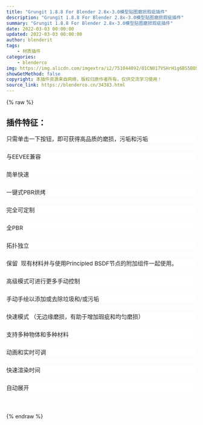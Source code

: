 ```yaml
---
title: "Grungit 1.8.8 For Blender 2.8x-3.0模型贴图磨损瑕疵插件"
description: "Grungit 1.8.8 For Blender 2.8x-3.0模型贴图磨损瑕疵插件"
summary: "Grungit 1.8.8 For Blender 2.8x-3.0模型贴图磨损瑕疵插件"
date: 2022-03-03 00:00:00
updated: 2022-03-03 00:00:00
author: blenderit
tags: 
    - 材质插件
categories:
    - blenderco
img: https://img.alicdn.com/imgextra/i2/751044092/O1CN017VSHrH1g6BS5BOSbj_!!751044092.png
showGetMethod: false
copyright: 本插件资源来自网络，版权归原作者所有，仅供交流学习使用！
source_link: https://blenderco.cn/34383.html
---
```


{% raw %}
<h2><strong>插件特征：</strong></h2><p style="margin: 8px auto 26px; text-align: left; color: #222222; text-transform: none; text-indent: 0px; letter-spacing: normal; font-family: Verdana, BlinkMacSystemFont, -apple-system, 'Segoe UI', Roboto, Oxygen, Ubuntu, Cantarell, 'Open Sans', 'Helvetica Neue', sans-serif; font-size: 15px; font-style: normal; font-weight: 400; word-spacing: 0px; white-space: normal; box-sizing: border-box; orphans: 2; widows: 2; background-color: #ffffff; overflow-wrap: break-word; font-variant-ligatures: normal; font-variant-caps: normal; -webkit-text-stroke-width: 0px; text-decoration-thickness: initial; text-decoration-style: initial; text-decoration-color: initial;">只需单击一下按钮，即可获得高品质的磨损，污垢和污垢</p><p style="margin: 8px auto 26px; text-align: left; color: #222222; text-transform: none; text-indent: 0px; letter-spacing: normal; font-family: Verdana, BlinkMacSystemFont, -apple-system, 'Segoe UI', Roboto, Oxygen, Ubuntu, Cantarell, 'Open Sans', 'Helvetica Neue', sans-serif; font-size: 15px; font-style: normal; font-weight: 400; word-spacing: 0px; white-space: normal; box-sizing: border-box; orphans: 2; widows: 2; background-color: #ffffff; overflow-wrap: break-word; font-variant-ligatures: normal; font-variant-caps: normal; -webkit-text-stroke-width: 0px; text-decoration-thickness: initial; text-decoration-style: initial; text-decoration-color: initial;">与EEVEE兼容</p><p style="margin: 8px auto 26px; text-align: left; color: #222222; text-transform: none; text-indent: 0px; letter-spacing: normal; font-family: Verdana, BlinkMacSystemFont, -apple-system, 'Segoe UI', Roboto, Oxygen, Ubuntu, Cantarell, 'Open Sans', 'Helvetica Neue', sans-serif; font-size: 15px; font-style: normal; font-weight: 400; word-spacing: 0px; white-space: normal; box-sizing: border-box; orphans: 2; widows: 2; background-color: #ffffff; overflow-wrap: break-word; font-variant-ligatures: normal; font-variant-caps: normal; -webkit-text-stroke-width: 0px; text-decoration-thickness: initial; text-decoration-style: initial; text-decoration-color: initial;">简单快速</p><p style="margin: 8px auto 26px; text-align: left; color: #222222; text-transform: none; text-indent: 0px; letter-spacing: normal; font-family: Verdana, BlinkMacSystemFont, -apple-system, 'Segoe UI', Roboto, Oxygen, Ubuntu, Cantarell, 'Open Sans', 'Helvetica Neue', sans-serif; font-size: 15px; font-style: normal; font-weight: 400; word-spacing: 0px; white-space: normal; box-sizing: border-box; orphans: 2; widows: 2; background-color: #ffffff; overflow-wrap: break-word; font-variant-ligatures: normal; font-variant-caps: normal; -webkit-text-stroke-width: 0px; text-decoration-thickness: initial; text-decoration-style: initial; text-decoration-color: initial;">一键式PBR烘烤</p><p style="margin: 8px auto 26px; text-align: left; color: #222222; text-transform: none; text-indent: 0px; letter-spacing: normal; font-family: Verdana, BlinkMacSystemFont, -apple-system, 'Segoe UI', Roboto, Oxygen, Ubuntu, Cantarell, 'Open Sans', 'Helvetica Neue', sans-serif; font-size: 15px; font-style: normal; font-weight: 400; word-spacing: 0px; white-space: normal; box-sizing: border-box; orphans: 2; widows: 2; background-color: #ffffff; overflow-wrap: break-word; font-variant-ligatures: normal; font-variant-caps: normal; -webkit-text-stroke-width: 0px; text-decoration-thickness: initial; text-decoration-style: initial; text-decoration-color: initial;">完全可定制</p><p style="margin: 8px auto 26px; text-align: left; color: #222222; text-transform: none; text-indent: 0px; letter-spacing: normal; font-family: Verdana, BlinkMacSystemFont, -apple-system, 'Segoe UI', Roboto, Oxygen, Ubuntu, Cantarell, 'Open Sans', 'Helvetica Neue', sans-serif; font-size: 15px; font-style: normal; font-weight: 400; word-spacing: 0px; white-space: normal; box-sizing: border-box; orphans: 2; widows: 2; background-color: #ffffff; overflow-wrap: break-word; font-variant-ligatures: normal; font-variant-caps: normal; -webkit-text-stroke-width: 0px; text-decoration-thickness: initial; text-decoration-style: initial; text-decoration-color: initial;">全PBR</p><p style="margin: 8px auto 26px; text-align: left; color: #222222; text-transform: none; text-indent: 0px; letter-spacing: normal; font-family: Verdana, BlinkMacSystemFont, -apple-system, 'Segoe UI', Roboto, Oxygen, Ubuntu, Cantarell, 'Open Sans', 'Helvetica Neue', sans-serif; font-size: 15px; font-style: normal; font-weight: 400; word-spacing: 0px; white-space: normal; box-sizing: border-box; orphans: 2; widows: 2; background-color: #ffffff; overflow-wrap: break-word; font-variant-ligatures: normal; font-variant-caps: normal; -webkit-text-stroke-width: 0px; text-decoration-thickness: initial; text-decoration-style: initial; text-decoration-color: initial;">拓扑独立</p><p style="margin: 8px auto 26px; text-align: left; color: #222222; text-transform: none; text-indent: 0px; letter-spacing: normal; font-family: Verdana, BlinkMacSystemFont, -apple-system, 'Segoe UI', Roboto, Oxygen, Ubuntu, Cantarell, 'Open Sans', 'Helvetica Neue', sans-serif; font-size: 15px; font-style: normal; font-weight: 400; word-spacing: 0px; white-space: normal; box-sizing: border-box; orphans: 2; widows: 2; background-color: #ffffff; overflow-wrap: break-word; font-variant-ligatures: normal; font-variant-caps: normal; -webkit-text-stroke-width: 0px; text-decoration-thickness: initial; text-decoration-style: initial; text-decoration-color: initial;">保留  现有材料并与使用Principled BSDF节点的附加组件一起使用。</p><p style="margin: 8px auto 26px; text-align: left; color: #222222; text-transform: none; text-indent: 0px; letter-spacing: normal; font-family: Verdana, BlinkMacSystemFont, -apple-system, 'Segoe UI', Roboto, Oxygen, Ubuntu, Cantarell, 'Open Sans', 'Helvetica Neue', sans-serif; font-size: 15px; font-style: normal; font-weight: 400; word-spacing: 0px; white-space: normal; box-sizing: border-box; orphans: 2; widows: 2; background-color: #ffffff; overflow-wrap: break-word; font-variant-ligatures: normal; font-variant-caps: normal; -webkit-text-stroke-width: 0px; text-decoration-thickness: initial; text-decoration-style: initial; text-decoration-color: initial;">高级模式可进行更多手动控制</p><p style="margin: 8px auto 26px; text-align: left; color: #222222; text-transform: none; text-indent: 0px; letter-spacing: normal; font-family: Verdana, BlinkMacSystemFont, -apple-system, 'Segoe UI', Roboto, Oxygen, Ubuntu, Cantarell, 'Open Sans', 'Helvetica Neue', sans-serif; font-size: 15px; font-style: normal; font-weight: 400; word-spacing: 0px; white-space: normal; box-sizing: border-box; orphans: 2; widows: 2; background-color: #ffffff; overflow-wrap: break-word; font-variant-ligatures: normal; font-variant-caps: normal; -webkit-text-stroke-width: 0px; text-decoration-thickness: initial; text-decoration-style: initial; text-decoration-color: initial;">手动手绘以添加或去除垃圾和/或污垢</p><p style="margin: 8px auto 26px; text-align: left; color: #222222; text-transform: none; text-indent: 0px; letter-spacing: normal; font-family: Verdana, BlinkMacSystemFont, -apple-system, 'Segoe UI', Roboto, Oxygen, Ubuntu, Cantarell, 'Open Sans', 'Helvetica Neue', sans-serif; font-size: 15px; font-style: normal; font-weight: 400; word-spacing: 0px; white-space: normal; box-sizing: border-box; orphans: 2; widows: 2; background-color: #ffffff; overflow-wrap: break-word; font-variant-ligatures: normal; font-variant-caps: normal; -webkit-text-stroke-width: 0px; text-decoration-thickness: initial; text-decoration-style: initial; text-decoration-color: initial;">快速模式 （无边缘磨损，有助于增加瑕疵和均匀磨损）</p><p style="margin: 8px auto 26px; text-align: left; color: #222222; text-transform: none; text-indent: 0px; letter-spacing: normal; font-family: Verdana, BlinkMacSystemFont, -apple-system, 'Segoe UI', Roboto, Oxygen, Ubuntu, Cantarell, 'Open Sans', 'Helvetica Neue', sans-serif; font-size: 15px; font-style: normal; font-weight: 400; word-spacing: 0px; white-space: normal; box-sizing: border-box; orphans: 2; widows: 2; background-color: #ffffff; overflow-wrap: break-word; font-variant-ligatures: normal; font-variant-caps: normal; -webkit-text-stroke-width: 0px; text-decoration-thickness: initial; text-decoration-style: initial; text-decoration-color: initial;">支持多种物体和多种材料</p><p style="margin: 8px auto 26px; text-align: left; color: #222222; text-transform: none; text-indent: 0px; letter-spacing: normal; font-family: Verdana, BlinkMacSystemFont, -apple-system, 'Segoe UI', Roboto, Oxygen, Ubuntu, Cantarell, 'Open Sans', 'Helvetica Neue', sans-serif; font-size: 15px; font-style: normal; font-weight: 400; word-spacing: 0px; white-space: normal; box-sizing: border-box; orphans: 2; widows: 2; background-color: #ffffff; overflow-wrap: break-word; font-variant-ligatures: normal; font-variant-caps: normal; -webkit-text-stroke-width: 0px; text-decoration-thickness: initial; text-decoration-style: initial; text-decoration-color: initial;">动画和实时可调</p><p style="margin: 8px auto 26px; text-align: left; color: #222222; text-transform: none; text-indent: 0px; letter-spacing: normal; font-family: Verdana, BlinkMacSystemFont, -apple-system, 'Segoe UI', Roboto, Oxygen, Ubuntu, Cantarell, 'Open Sans', 'Helvetica Neue', sans-serif; font-size: 15px; font-style: normal; font-weight: 400; word-spacing: 0px; white-space: normal; box-sizing: border-box; orphans: 2; widows: 2; background-color: #ffffff; overflow-wrap: break-word; font-variant-ligatures: normal; font-variant-caps: normal; -webkit-text-stroke-width: 0px; text-decoration-thickness: initial; text-decoration-style: initial; text-decoration-color: initial;">快速渲染时间</p><p style="margin: 8px auto 26px; text-align: left; color: #222222; text-transform: none; text-indent: 0px; letter-spacing: normal; font-family: Verdana, BlinkMacSystemFont, -apple-system, 'Segoe UI', Roboto, Oxygen, Ubuntu, Cantarell, 'Open Sans', 'Helvetica Neue', sans-serif; font-size: 15px; font-style: normal; font-weight: 400; word-spacing: 0px; white-space: normal; box-sizing: border-box; orphans: 2; widows: 2; background-color: #ffffff; overflow-wrap: break-word; font-variant-ligatures: normal; font-variant-caps: normal; -webkit-text-stroke-width: 0px; text-decoration-thickness: initial; text-decoration-style: initial; text-decoration-color: initial;">自动展开</p><p> </p>
<div style="display: none">blenderco</div>
{% endraw %}